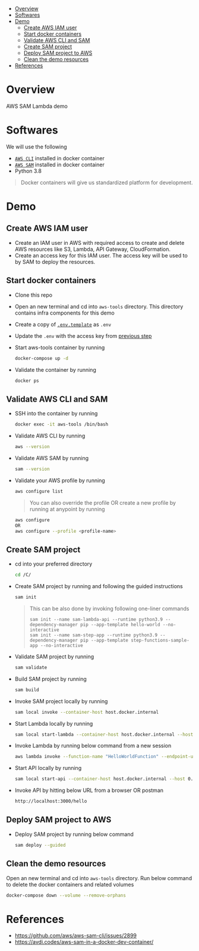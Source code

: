 - [Overview](#overview)
- [Softwares](#softwares)
- [Demo](#demo)
  - [Create AWS IAM user](#create-aws-iam-user)
  - [Start docker containers](#start-docker-containers)
  - [Validate AWS CLI and SAM](#validate-aws-cli-and-sam)
  - [Create SAM project](#create-sam-project)
  - [Deploy SAM project to AWS](#deploy-sam-project-to-aws)
  - [Clean the demo resources](#clean-the-demo-resources)
- [References](#references)

# Overview
AWS SAM Lambda demo

# Softwares
We will use the following 

- [`AWS CLI`](https://docs.aws.amazon.com/cli/latest/userguide/install-cliv2.html) installed in docker container
- [`AWS SAM`](https://docs.aws.amazon.com/serverless-application-model/latest/developerguide/serverless-sam-cli-install.html) installed in docker container
- Python 3.8

> Docker containers will give us standardized platform for development.

# Demo

## Create AWS IAM user

- Create an IAM user in AWS with required access to create and delete AWS resources like S3, Lambda, API Gateway, CloudFormation.
- Create an access key for this IAM user. The access key will be used to by SAM to deploy the resources.
  
## Start docker containers

- Clone this repo

- Open an new terminal and cd into `aws-tools` directory. This directory contains infra components for this demo

- Create a copy of [`.env.template`](/aws-tools/docker/.env.template) as `.env`

- Update the `.env` with the access key from [previous step](#create-aws-iam-user)
  
- Start aws-tools container by running
  
  ```bash
  docker-compose up -d
  ```

- Validate the container by running

  ```bash
  docker ps
  ```
  
## Validate AWS CLI and SAM

- SSH into the container by running

  ```bash
  docker exec -it aws-tools /bin/bash
  ```

- Validate AWS CLI by running
  
  ```bash
  aws --version
  ```

- Validate AWS SAM by running
  
  ```bash
  sam --version
  ```

- Validate your AWS profile by running
  
  ```bash
  aws configure list
  ```
  
  > You can also override the profile OR create a new profile by running at anypoint by running

  ```bash
  aws configure
  OR
  aws configure --profile <profile-name>
  ```

## Create SAM project

- cd into your preferred directory
  
  ```bash
  cd /C/
  ```

- Create SAM project by running and following the guided instructions
  
  ```bash
  sam init
  ```

  > This can be also done by invoking following one-liner commands
  > ```
  > sam init --name sam-lambda-api --runtime python3.9 --dependency-manager pip --app-template hello-world --no-interactive
  > sam init --name sam-step-app --runtime python3.9 --dependency-manager pip --app-template step-functions-sample-app --no-interactive
  > ```

- Validate SAM project by running

  ```bash
  sam validate
  ```
  
- Build SAM project by running

  ```bash
  sam build
  ```

- Invoke SAM project locally by running

  ```bash
  sam local invoke --container-host host.docker.internal
  ```

- Start Lambda locally by running

  ```bash
  sam local start-lambda --container-host host.docker.internal --host 0.0.0.0
  ```

- Invoke Lambda by running below command from a new session

  ```bash
  aws lambda invoke --function-name "HelloWorldFunction" --endpoint-url "http://localhost:3001" --no-verify-ssl lamda_output.txt && cat lamda_output.txt
  ```

- Start API locally by running

  ```bash
  sam local start-api --container-host host.docker.internal --host 0.0.0.0
  ```

- Invoke API by hitting below URL from a browser OR postman

  ```bash
  http://localhost:3000/hello
  ```

## Deploy SAM project to AWS

- Deploy SAM project by running below command

  ```bash
  sam deploy --guided
  ```

## Clean the demo resources
Open an new terminal and cd into `aws-tools` directory. Run below command to delete the docker containers and related volumes

```bash
docker-compose down --volume --remove-orphans
```

# References
- https://github.com/aws/aws-sam-cli/issues/2899
- https://avdi.codes/aws-sam-in-a-docker-dev-container/